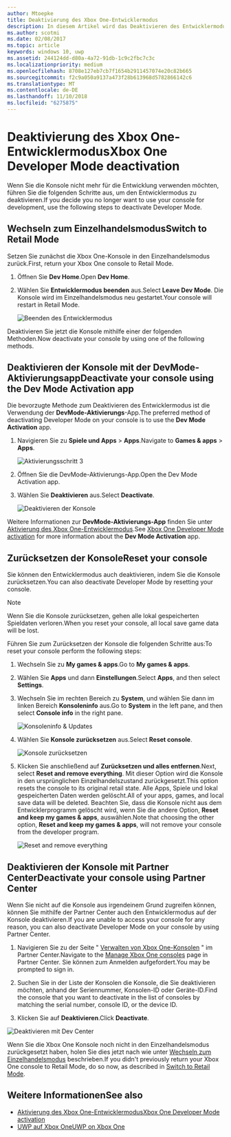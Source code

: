 ```yaml
---
author: Mtoepke
title: Deaktivierung des Xbox One-Entwicklermodus
description: In diesem Artikel wird das Deaktivieren des Entwicklermodus beschrieben.
ms.author: scotmi
ms.date: 02/08/2017
ms.topic: article
keywords: windows 10, uwp
ms.assetid: 244124dd-d80a-4a72-91db-1c9c2fbc7c3c
ms.localizationpriority: medium
ms.openlocfilehash: 8708e127eb7cb7f1654b2911457074e20c82b665
ms.sourcegitcommit: f2c9a050a9137a473f28b613968d5782866142c6
ms.translationtype: MT
ms.contentlocale: de-DE
ms.lasthandoff: 11/10/2018
ms.locfileid: "6275875"
---
```

# <a name="xbox-one-developer-mode-deactivation"></a><span data-ttu-id="b6b16-104">Deaktivierung des Xbox One-Entwicklermodus</span><span class="sxs-lookup"><span data-stu-id="b6b16-104">Xbox One Developer Mode deactivation</span></span>

<span data-ttu-id="b6b16-105">Wenn Sie die Konsole nicht mehr für die Entwicklung verwenden möchten, führen Sie die folgenden Schritte aus, um den Entwicklermodus zu deaktivieren.</span><span class="sxs-lookup"><span data-stu-id="b6b16-105">If you decide you no longer want to use your console for development, use the following steps to deactivate Developer Mode.</span></span>

## <a name="switch-to-retail-mode"></a><span data-ttu-id="b6b16-106">Wechseln zum Einzelhandelsmodus</span><span class="sxs-lookup"><span data-stu-id="b6b16-106">Switch to Retail Mode</span></span>

<span data-ttu-id="b6b16-107">Setzen Sie zunächst die Xbox One-Konsole in den Einzelhandelsmodus zurück.</span><span class="sxs-lookup"><span data-stu-id="b6b16-107">First, return your Xbox One console to Retail Mode.</span></span>

1. <span data-ttu-id="b6b16-108">Öffnen Sie **Dev Home**.</span><span class="sxs-lookup"><span data-stu-id="b6b16-108">Open **Dev Home**.</span></span>

2. <span data-ttu-id="b6b16-109">Wählen Sie **Entwicklermodus beenden** aus.</span><span class="sxs-lookup"><span data-stu-id="b6b16-109">Select **Leave Dev Mode**.</span></span>  <span data-ttu-id="b6b16-110">Die Konsole wird im Einzelhandelsmodus neu gestartet.</span><span class="sxs-lookup"><span data-stu-id="b6b16-110">Your console will restart in Retail Mode.</span></span>  

   ![Beenden des Entwicklermodus](images/devkit-deactivation-1.png)

<span data-ttu-id="b6b16-112">Deaktivieren Sie jetzt die Konsole mithilfe einer der folgenden Methoden.</span><span class="sxs-lookup"><span data-stu-id="b6b16-112">Now deactivate your console by using one of the following methods.</span></span>

## <a name="deactivate-your-console-using-the-dev-mode-activation-app"></a><span data-ttu-id="b6b16-113">Deaktivieren der Konsole mit der DevMode-Aktivierungsapp</span><span class="sxs-lookup"><span data-stu-id="b6b16-113">Deactivate your console using the Dev Mode Activation app</span></span>

<span data-ttu-id="b6b16-114">Die bevorzugte Methode zum Deaktivieren des Entwicklermodus ist die Verwendung der **DevMode-Aktivierungs**-App.</span><span class="sxs-lookup"><span data-stu-id="b6b16-114">The preferred method of deactivating Developer Mode on your console is to use the **Dev Mode Activation** app.</span></span> 

1. <span data-ttu-id="b6b16-115">Navigieren Sie zu **Spiele und Apps** > **Apps**.</span><span class="sxs-lookup"><span data-stu-id="b6b16-115">Navigate to **Games & apps** > **Apps**.</span></span>
  
   ![Aktivierungsschritt 3](images/devkit-deactivation-5.png)    
   
2.  <span data-ttu-id="b6b16-117">Öffnen Sie die DevMode-Aktivierungs-App.</span><span class="sxs-lookup"><span data-stu-id="b6b16-117">Open the Dev Mode Activation app.</span></span>

3.  <span data-ttu-id="b6b16-118">Wählen Sie **Deaktivieren** aus.</span><span class="sxs-lookup"><span data-stu-id="b6b16-118">Select **Deactivate**.</span></span>
  
    ![Deaktivieren der Konsole](images/deactivation-app.png)

<span data-ttu-id="b6b16-120">Weitere Informationen zur **DevMode-Aktivierungs-App** finden Sie unter [Aktivierung des Xbox One-Entwicklermodus](devkit-activation.md).</span><span class="sxs-lookup"><span data-stu-id="b6b16-120">See [Xbox One Developer Mode activation](devkit-activation.md) for more information about the **Dev Mode Activation** app.</span></span> 

## <a name="reset-your-console"></a><span data-ttu-id="b6b16-121">Zurücksetzen der Konsole</span><span class="sxs-lookup"><span data-stu-id="b6b16-121">Reset your console</span></span>

<span data-ttu-id="b6b16-122">Sie können den Entwicklermodus auch deaktivieren, indem Sie die Konsole zurücksetzen.</span><span class="sxs-lookup"><span data-stu-id="b6b16-122">You can also deactivate Developer Mode by resetting your console.</span></span>  

> [!NOTE]
> <span data-ttu-id="b6b16-123">Wenn Sie die Konsole zurücksetzen, gehen alle lokal gespeicherten Spieldaten verloren.</span><span class="sxs-lookup"><span data-stu-id="b6b16-123">When you reset your console, all local save game data will be lost.</span></span>

<span data-ttu-id="b6b16-124">Führen Sie zum Zurücksetzen der Konsole die folgenden Schritte aus:</span><span class="sxs-lookup"><span data-stu-id="b6b16-124">To reset your console perform the following steps:</span></span>

1.  <span data-ttu-id="b6b16-125">Wechseln Sie zu **My games & apps**.</span><span class="sxs-lookup"><span data-stu-id="b6b16-125">Go to **My games & apps**.</span></span>

2.  <span data-ttu-id="b6b16-126">Wählen Sie **Apps** und dann **Einstellungen**.</span><span class="sxs-lookup"><span data-stu-id="b6b16-126">Select **Apps**, and then select **Settings**.</span></span>

3.  <span data-ttu-id="b6b16-127">Wechseln Sie im rechten Bereich zu **System**, und wählen Sie dann im linken Bereich **Konsoleninfo** aus.</span><span class="sxs-lookup"><span data-stu-id="b6b16-127">Go to **System** in the left pane, and then select **Console info** in the right pane.</span></span>   
   
    ![Konsoleninfo & Updates](images/devkit-deactivation-2.png)  
    
4.  <span data-ttu-id="b6b16-129">Wählen Sie **Konsole zurücksetzen** aus.</span><span class="sxs-lookup"><span data-stu-id="b6b16-129">Select **Reset console**.</span></span>
    
    ![Konsole zurücksetzen](images/devkit-deactivation-3.png)
    
5.  <span data-ttu-id="b6b16-131">Klicken Sie anschließend auf **Zurücksetzen und alles entfernen**.</span><span class="sxs-lookup"><span data-stu-id="b6b16-131">Next, select **Reset and remove everything**.</span></span> <span data-ttu-id="b6b16-132">Mit dieser Option wird die Konsole in den ursprünglichen Einzelhandelszustand zurückgesetzt.</span><span class="sxs-lookup"><span data-stu-id="b6b16-132">This option resets the console to its original retail state.</span></span>  <span data-ttu-id="b6b16-133">Alle Apps, Spiele und lokal gespeicherten Daten werden gelöscht.</span><span class="sxs-lookup"><span data-stu-id="b6b16-133">All of your apps, games, and local save data will be deleted.</span></span> <span data-ttu-id="b6b16-134">Beachten Sie, dass die Konsole nicht aus dem Entwicklerprogramm gelöscht wird, wenn Sie die andere Option, **Reset and keep my games & apps**, auswählen.</span><span class="sxs-lookup"><span data-stu-id="b6b16-134">Note that choosing the other option, **Reset and keep my games & apps**, will not remove your console from the developer program.</span></span>  
   
    ![Reset and remove everything](images/devkit-deactivation-4.png)

## <a name="deactivate-your-console-using-partner-center"></a><span data-ttu-id="b6b16-136">Deaktivieren der Konsole mit Partner Center</span><span class="sxs-lookup"><span data-stu-id="b6b16-136">Deactivate your console using Partner Center</span></span>

<span data-ttu-id="b6b16-137">Wenn Sie nicht auf die Konsole aus irgendeinem Grund zugreifen können, können Sie mithilfe der Partner Center auch den Entwicklermodus auf der Konsole deaktivieren.</span><span class="sxs-lookup"><span data-stu-id="b6b16-137">If you are unable to access your console for any reason, you can also deactivate Developer Mode on your console by using Partner Center.</span></span>

1. <span data-ttu-id="b6b16-138">Navigieren Sie zu der Seite " [Verwalten von Xbox One-Konsolen](https://partner.microsoft.com/xboxdevices) " im Partner Center.</span><span class="sxs-lookup"><span data-stu-id="b6b16-138">Navigate to the [Manage Xbox One consoles](https://partner.microsoft.com/xboxdevices) page in Partner Center.</span></span> <span data-ttu-id="b6b16-139">Sie können zum Anmelden aufgefordert.</span><span class="sxs-lookup"><span data-stu-id="b6b16-139">You may be prompted to sign in.</span></span>

2. <span data-ttu-id="b6b16-140">Suchen Sie in der Liste der Konsolen die Konsole, die Sie deaktivieren möchten, anhand der Seriennummer, Konsolen-ID oder Geräte-ID.</span><span class="sxs-lookup"><span data-stu-id="b6b16-140">Find the console that you want to deactivate in the list of consoles by matching the serial number, console ID, or the device ID.</span></span>  

3. <span data-ttu-id="b6b16-141">Klicken Sie auf **Deaktivieren**.</span><span class="sxs-lookup"><span data-stu-id="b6b16-141">Click **Deactivate**.</span></span>  
  
![Deaktivieren mit Dev Center](images/devkit-deactivation-6.png)

<span data-ttu-id="b6b16-143">Wenn Sie die Xbox One Konsole noch nicht in den Einzelhandelsmodus zurückgesetzt haben, holen Sie dies jetzt nach wie unter [Wechseln zum Einzelhandelsmodus](#switch-to-retail-mode) beschrieben.</span><span class="sxs-lookup"><span data-stu-id="b6b16-143">If you didn't previously return your Xbox One console to Retail Mode, do so now, as described in [Switch to Retail Mode](#switch-to-retail-mode).</span></span>

## <a name="see-also"></a><span data-ttu-id="b6b16-144">Weitere Informationen</span><span class="sxs-lookup"><span data-stu-id="b6b16-144">See also</span></span>
- [<span data-ttu-id="b6b16-145">Aktivierung des Xbox One-Entwicklermodus</span><span class="sxs-lookup"><span data-stu-id="b6b16-145">Xbox One Developer Mode activation</span></span>](devkit-activation.md)
- [<span data-ttu-id="b6b16-146">UWP auf Xbox One</span><span class="sxs-lookup"><span data-stu-id="b6b16-146">UWP on Xbox One</span></span>](index.md)

